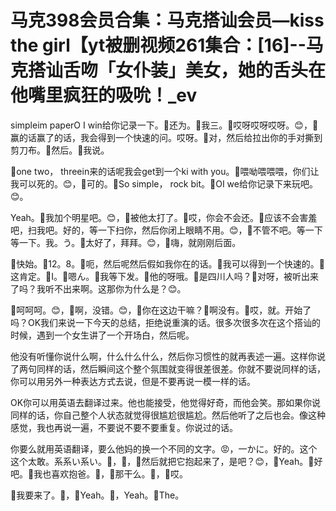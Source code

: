 # 马克398会员合集：马克搭讪会员—kiss the girl【yt被删视频261集合：[16]--马克搭讪舌吻「女仆装」美女，她的舌头在他嘴里疯狂的吸吮！_ev

simpleim paperO I win给你记录一下。🎼还为。🎼我三。🎼哎呀哎呀哎呀。😊，🎼赢的话赢了的话，我会得到一个快速的问。哎呀。🎼对，然后给拉出你的手对撕到剪刀布。🎼然后。🎼我说。

🎼one two， threein来的话呢我会get到一个ki with you。🎼喂呦喂喂喂，你们让我可以死的。😊，🎼可的。🎼So simple， rock bit。🎼OI we给你记录下来玩吧。😊。

Yeah。🎼我加个明星吧。😊，🎼被他太打了。🎼哎，你会不会还。🎼应该不会害羞吧，扫我吧。好的，等一下扫你，然后你闭上眼睛不用。😊，🎼不管不吧。等一下等一下。我。う。🎼太好了，拜拜。😊，🎼嗨，就刚刚后面。

🎼快始。🎼12。8。🎼呃，然后呢然后假如我你在的话。🎼我可以得到一个快速的。🎼这肯定。🎼I。🎼嗯ん。🎼我等下发。🎼他的呀哦。🎼是四川人吗？🎼对呀，被听出来了吗？我听不出来啊。这那你为什么是？😊。

🎼呵呵呵。😊，🎼啊，没错。😊，🎼你在这边干嘛？🎼啊没有。🎼哎，就。开始了吗？OK我们来说一下今天的总结，拒绝说重演的话。很多次很多次在这个搭讪的时候，遇到一个女生讲了一个开场白，然后呢。

他没有听懂你说什么啊，什么什么什么，然后你习惯性的就再表述一遍。这样你说了两句同样的话，然后瞬间这个整个氛围就变得很差很差。你就不要说同样的话，你可以用另外一种表达方式去说，但是不要再说一模一样的话。

OK你可以用英语去翻译过来。他也能接受，他觉得好奇，而他会笑。那如果你说同样的话，你自己整个人状态就觉得很尴尬很尴尬。然后他听了之后也会。像这种感觉，我也再说一遍，不要说不要不要重复。你说过的话。

你要么就用英语翻译，要么他妈的换一个不同的文字。😡，一かに。好的。这个这个太敢。系系い系い。🎼，🎼，🎼然后就把它抱起来了，是吧？😊，🎼Yeah。🎼好吧。🎼我也喜欢抱爸。🎼，🎼那干么。🎼，🎼哎。

🎼我要来了。🎼，🎼Yeah。🎼，Yeah。🎼The。
